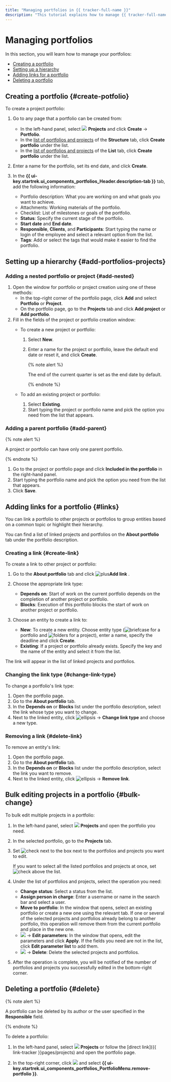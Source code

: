 ```yaml
---
title: "Managing portfolios in {{ tracker-full-name }}"
description: "This tutorial explains how to manage {{ tracker-full-name }} portfolios."
---
```


# Managing portfolios

In this section, you will learn how to manage your portfolios:

* [Creating a portfolio](#create-potfolio)
* [Setting up a hierarchy](#add-portfolios-projects)
* [Adding links for a portfolio](#links)
* [Deleting a portfolio](#delete)

## Creating a portfolio {#create-potfolio}

To create a project portfolio:

1. Go to any page that a portfolio can be created from:

   * In the left-hand panel, select ![](../../_assets/tracker/svg/project.svg)&nbsp;**Projects** and click **Create** → **Portfolio**.
   * In the [list of portfolios and projects](my-projects.md) of the **Structure** tab, click **Create portfolio** under the list.
   * In the [list of portfolios and projects](my-projects.md) of the **List** tab, click **Create portfolio** under the list.

1. Enter a name for the portfolio, set its end date, and click **Create**.

1. In the **{{ ui-key.startrek.ui_components_portfolios_Header.description-tab }}** tab, add the following information:

   * Portfolio description: What you are working on and what goals you want to achieve.
   * Attachments: Working materials of the portfolio.
   * Checklist: List of milestones or goals of the portfolio.
   * **Status**: Specify the current stage of the portfolio.
   * **Start date** and **End date**.
   * **Responsible**, **Clients**, and **Participants**: Start typing the name or login of the employee and select a relevant option from the list.
   * **Tags**: Add or select the tags that would make it easier to find the portfolio.


## Setting up a hierarchy {#add-portfolios-projects}

### Adding a nested portfolio or project {#add-nested}

1. Open the window for portfolio or project creation using one of these methods:
   * In the top-right corner of the portfolio page, click **Add** and select **Portfolio** or **Project**.
   * On the portfolio page, go to the **Projects** tab and click **Add project** or **Add portfolio**.
1. Fill in the fields of the project or portfolio creation window:
   * To create a new project or portfolio:
      1. Select **New**.
      1. Enter a name for the project or portfolio, leave the default end date or reset it, and click **Create**.

         {% note alert %}

         The end of the current quarter is set as the end date by default.

         {% endnote %}

   * To add an existing project or portfolio:
      1. Select **Existing**.
      1. Start typing the project or portfolio name and pick the option you need from the list that appears.

### Adding a parent portfolio {#add-parent}

{% note alert %}

A project or portfolio can have only one parent portfolio.

{% endnote %}

1. Go to the project or portfolio page and click **Included in the portfolio** in the right-hand panel.
1. Start typing the portfolio name and pick the option you need from the list that appears.
1. Click **Save**.

## Adding links for a portfolio {#links}

You can link a portfolio to other projects or portfolios to group entities based on a common topic or highlight their hierarchy.

You can find a list of linked projects and portfolios on the **About portfolio** tab under the portfolio description.

### Creating a link {#create-link}

To create a link to other project or portfolio:

1. Go to the **About portfolio** tab and click ![plus](../../_assets/console-icons/plus.svg)**Add link** .
1. Choose the appropriate link type:

   * **Depends on**: Start of work on the current portfolio depends on the completion of another project or portfolio.
   * **Blocks**: Execution of this portfolio blocks the start of work on another project or portfolio.

1. Choose an entity to create a link to:

   * **New**: To create a new entity. Choose entity type (![briefcase](../../_assets/console-icons/briefcase.svg) for a portfolio and ![folders](../../_assets/console-icons/folders.svg) for a project), enter a name, specify the deadline and click **Create**.
   * **Existing**: If a project or portfolio already exists. Specify the key and the name of the entity and select it from the list.

The link will appear in the list of linked projects and portfolios.

### Changing the link type {#change-link-type}

To change a portfolio's link type:

1. Open the portfolio page.
1. Go to the **About portfolio** tab.
1. In the **Depends on** or **Blocks** list under the portfolio description, select the link whose type you want to change.
1. Next to the linked entity, click ![ellipsis](../../_assets/console-icons/ellipsis.svg) → **Change link type** and choose a new type.

### Removing a link {#delete-link}

To remove an entity's link:

1. Open the portfolio page.
1. Go to the **About portfolio** tab.
1. In the **Depends on** or **Blocks** list under the portfolio description, select the link you want to remove.
1. Next to the linked entity, click ![ellipsis](../../_assets/console-icons/ellipsis.svg) → **Remove link**.

## Bulk editing projects in a portfolio {#bulk-change}

To bulk edit multiple projects in a portfolio:

1. In the left-hand panel, select ![](../../_assets/console-icons/folders.svg)&nbsp;**Projects** and open the portfolio you need.
1. In the selected portfolio, go to the **Projects** tab.
1. Set ![check](../../_assets/console-icons/check.svg) next to the box next to the portfolios and projects you want to edit.

   If you want to select all the listed portfolios and projects at once, set ![check](../../_assets/console-icons/check.svg) above the list.

1. Under the list of portfolios and projects, select the operation you need:

   * **Change status**: Select a status from the list.
   * **Assign person in charge**: Enter a username or name in the search bar and select a user.
   * **Move to portfolio**: In the window that opens, select an existing portfolio or create a new one using the relevant tab. If one or several of the selected projects and portfolios already belong to another portfolio, this operation will remove them from the current portfolio and place in the new one.
   * ![](../../_assets/console-icons/ellipsis.svg) → **Edit parameters**: In the window that opens, edit the parameters and click **Apply**. If the fields you need are not in the list, click **Edit parameter list** to add them.
   * ![](../../_assets/console-icons/ellipsis.svg) → **Delete**: Delete the selected projects and portfolios.

1. After the operation is complete, you will be notified of the number of portfolios and projects you successfully edited in the bottom-right corner.

## Deleting a portfolio {#delete}

{% note alert %}

A portfolio can be deleted by its author or the user specified in the **Responsible** field.

{% endnote %}

To delete a portfolio:

1. In the left-hand panel, select ![](../../_assets/tracker/svg/project.svg)&nbsp;**Projects** or follow the [direct link]({{ link-tracker }}pages/projects) and open the portfolio page.

1. In the top-right corner, click ![](../../_assets/horizontal-ellipsis.svg) and select **{{ ui-key.startrek.ui_components_portfolios_PortfolioMenu.remove-portfolio }}**.
